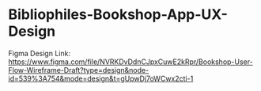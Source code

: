 # Bibliophiles-Bookshop-App-UX-Design

Figma Design Link: https://www.figma.com/file/NVRKDvDdnCJpxCuwE2kRpr/Bookshop-User-Flow-Wireframe-Draft?type=design&node-id=539%3A754&mode=design&t=gUpwDj7oWCwx2cti-1
